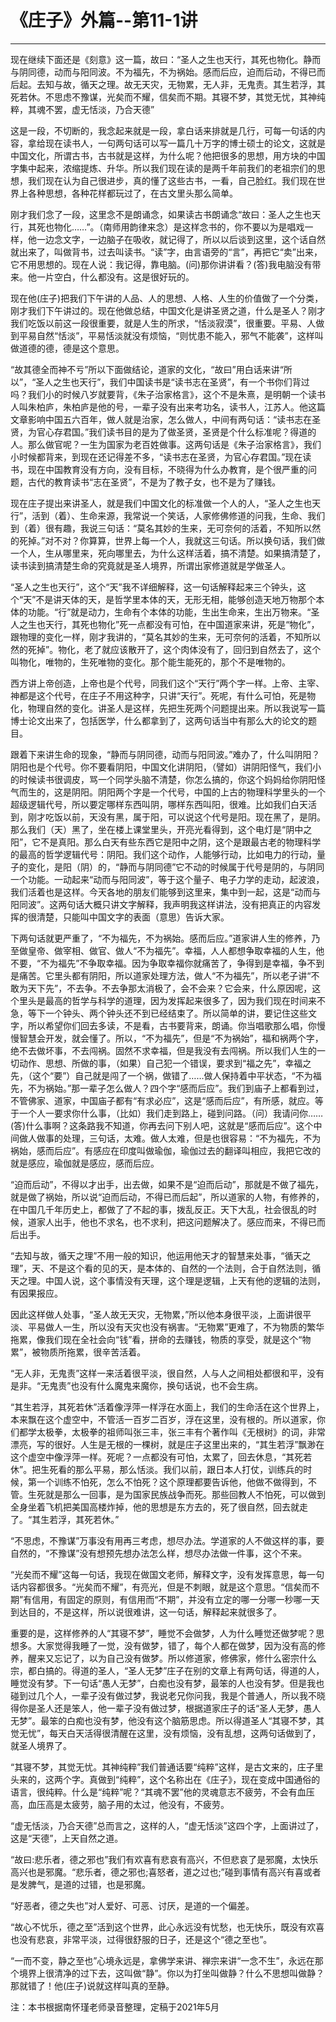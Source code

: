 # 《庄子》外篇--第11-1讲

------

现在继续下面还是《刻意》这一篇，故曰：“圣人之生也天行，其死也物化。静而与阴同德，动而与阳同波。不为福先，不为祸始。感而后应，迫而后动，不得已而后起。去知与故，循天之理。故无天灾，无物累，无人非，无鬼责。其生若浮，其死若休。不思虑不豫谋，光矣而不耀，信矣而不期。其寝不梦，其觉无忧，其神纯粹，其魂不罢，虚无恬淡，乃合天德”

这是一段，不切断的，我念起来就是一段，拿白话来排就是几行，可每一句话的内容，拿给现在读书人，一句两句话可以写一篇几十万字的博士硕士的论文，这就是中国文化，所谓古书，古书就是这样，为什么呢？他把很多的思想，用方块的中国字集中起来，浓缩提炼、升华。所以我们现在读的是两千年前我们的老祖宗们的思想，我们现在认为自己很进步，真的懂了这些古书，一看，自己脸红。我们现在世界上各种思想，各种花样都玩过了，在古文里头那么简单。

刚才我们念了一段，这里念不是朗诵念，如果读古书朗诵念“故曰：圣人之生也天行，其死也物化……”。（南师用韵律来念）是这样念书的，你不要以为是唱戏一样，他一边念文字，一边脑子在吸收，就记得了，所以以后谈到这里，这个话自然就出来了，叫做背书，过去叫读书。“读”字，由言语旁的“言”，再把它“卖”出来，它不用思想的。现在人说：我记得，靠电脑。(问)那你讲讲看？(答)我电脑没有带来。他一片空白，什么都没有。这是很好玩的。

现在他(庄子)把我们下午讲的人品、人的思想、人格、人生的价值做了一个分类，刚才我们下午讲过的。现在他做总结，中国文化是讲圣贤之道，什么是圣人？刚才我们吃饭以前这一段很重要，就是人生的所求，“恬淡寂漠”，很重要。平易、人做到平易自然“恬淡”，平易恬淡就没有烦恼，“则忧患不能入，邪气不能袭”，这样叫做道德的德，德是这个意思。

“故其德全而神不亏”所以下面做结论，道家的文化，“故曰”用白话来讲“所以”，“圣人之生也天行”，我们中国读书是“读书志在圣贤”，有一个书你们背过吗？我们小的时候八岁就要背，《朱子治家格言》，这个不是朱熹，是明朝一个读书人叫朱柏庐，朱柏庐是他的号，一辈子没有出来考功名，读书人，江苏人。他这篇文章影响中国五六百年，做人就是治家，怎么做人，中间有两句话：“读书志在圣贤，为官心存君国。”我们读书目的是为了做圣贤，圣贤是个什么标准呢？得道的人。那么做官呢？一生为国家为老百姓做事。这两句话是《朱子治家格言》，我们小时候都背来，到现在还记得差不多，“读书志在圣贤，为官心存君国。”现在读书，现在中国教育没有方向，没有目标，不晓得为什么办教育，是个很严重的问题，古代的教育读书“志在圣贤”，不是为了教子女，也不是为了赚钱。

现在庄子提出来讲圣人，就是我们中国文化的标准做一个人的人，“圣人之生也天行”，活到（着）、生命来源，我常说一个笑话，人家修佛修道的问我，生命、我们到（着）很有趣，我说三句话：“莫名其妙的生来，无可奈何的活着，不知所以然的死掉。”对不对？你算算，世界上每一个人，我就这三句话。所以换句话，我们做一个人，生从哪里来，死向哪里去，为什么这样活着，搞不清楚。如果搞清楚了，读书读到搞清楚生命的究竟就是圣人境界，所谓出家修道就是学做圣人。

“圣人之生也天行”，这个“天”我不详细解释，这一句话解释起来三个钟头，这个“天”不是讲天体的天，是哲学里本体的天，无形无相，能够创造天地万物那个本体的功能。“行”就是动力，生命有个本体的功能，生出生命来，生出万物来。“圣人之生也天行，其死也物化”死一点都没有可怕，在中国道家来讲，死是“物化”，跟物理的变化一样，刚才我讲的，“莫名其妙的生来，无可奈何的活着，不知所以然的死掉”。物化，老了就应该散开了，这个肉体没有了，回归到自然去了，这个叫物化，唯物的，生死唯物的变化。那个能生能死的，那个不是唯物的。

西方讲上帝创造，上帝也是个代号，同我们这个“天行”两个字一样。上帝、主宰、神都是这个代号，在庄子不用这种字，只讲“天行”。死呢，有什么可怕，死是物化，物理自然的变化。讲圣人是这样，先把生死两个问题提出来。所以我说写一篇博士论文出来了，包括医学，什么都拿到了，这两句话当中有那么大的论文的题目。

跟着下来讲生命的现象，“静而与阴同德，动而与阳同波。”难办了，什么叫阴阳？阴阳也是个代号。你不要看阴阳，中国文化讲阴阳，（譬如）讲阴阳怪气，我们小的时候读书很调皮，骂一个同学头脑不清楚，你怎么搞的，你这个妈妈给你阴阳怪气而生的，这是阴阳。阴阳两个字是一个代号，中国的上古的物理科学里头的一个超级逻辑代号，所以要定哪样东西叫阴，哪样东西叫阳，很难。比如我们白天活到，刚才吃饭以前，天没有黑，属于阳，可以说这个代号是阳。现在黑了，是阴。那么我们（天）黑了，坐在楼上课堂里头，开亮光看得到，这个电灯是“阴中之阳”，它不是真阳。那么白天有些东西它是阳中之阴，这个是跟最古老的物理科学的最高的哲学逻辑代号：阴阳。我们这个动作，人能够行动，比如电力的行动，量子的变化，是阳（阴）的，“静而与阴同德”它不动的时候属于代号是阴的，与阴同一个功能。一动起来“动而与阳同波”，等于这个量子、电子力学的走动，起波浪，我们活着也是这样。今天各地的朋友们能够到这里来，集中到一起，这是“动而与阳同波”。这两句话大概只讲文字解释，我声明我这样讲法，没有把真正的内容发挥的很清楚，只能叫中国文字的表面（意思）告诉大家。

下两句话就更严重了，“不为福先，不为祸始。感而后应。”道家讲人生的修养，乃至做皇帝、做宰相、做官、做人“不为福先”。幸福，人人都想争取幸福的人生，他不要，“不为福先”不争取幸福。因为争取幸福你就痛苦了，争得到是幸福，争不到是痛苦。它里头都有阴阳，所以道家处理方法，做人“不为福先”，所以老子讲“不敢为天下先”，不去争。不去争那太消极了，会不会来？它会来，什么原因呢，这个里头是最高的哲学与科学的道理，因为发挥起来很多了，因为我们现在时间来不急，等下一个钟头、两个钟头还不到已经结束了。所以简单的讲，要记住这些文字，所以希望你们回去多读，不是看，古书要背来，朗诵。你当唱歌那么唱，你慢慢智慧会开发，就会懂了。所以，“不为福先”，但是“不为祸始”，福和祸两个字，绝不去做坏事，不去闯祸。固然不求幸福，但是我没有去闯祸。所以我们人生的一切动作、思想、所做的事，（如果）自己犯一个错误，要求到“福之先”，幸福之先，（这个“要”）自己就是闯了一个祸，做错了……做人保持着中平状态，“不为福先，不为祸始。”那一辈子怎么做人？四个字“感而后应”。我们到庙子上都看到过，不管佛家、道家，中国庙子都有“有求必应”，这是“感而后应”，有所感，就应。等于一个人一要求你什么事，（比如）我们走到路上，碰到问路。（问）我请问你……(答)什么事啊？这条路我不知道，你再去问下别人吧，这就是“感而后应”。这个中间做人做事的处理，三句话，太难。做人太难，但是也很容易：“不为福先，不为祸始，感而后应”。有感应在印度叫做瑜伽，瑜伽过去的翻译叫相应，我把它改的就是感应，瑜伽就是感应，感而后应。

“迫而后动”，不得以才出手，出去做，如果不是“迫而后动”，那就是不做了福先，就是做了祸始，所以说“迫而后动，不得已而后起”，所以道家的人物，有修养的，在中国几千年历史上，都做了了不起的事，拨乱反正。天下大乱，社会很乱的时候，道家人出手，他也不求名，也不求利，把这问题解决了。感应而来，不得已而后出手。

“去知与故，循天之理”不用一般的知识，他运用他天才的智慧来处事，“循天之理”，天、不是这个看的见的天，是本体的、自然的一个法则，合于自然法则，循天之理。中国人说，这个事情没有天理，这个理是逻辑，上天有他的逻辑的法则，有因果报应。

因此这样做人处事，“圣人故无天灾，无物累，”所以他本身很平淡，上面讲很平淡、平易做人一生，所以没有天灾也没有祸害。“无物累”更难了，不为物质的繁华拖累，像我们现在全社会向“钱”看，拼命的去赚钱，物质的享受，就是这个“物累”，被物质所拖累，很辛苦活着。

“无人非，无鬼责”这样一来活着很平淡，很自然，人与人之间相处都很和平，没有是非。“无鬼责”也没有什么魔鬼来魔你，换句话说，也不会生病。

“其生若浮，其死若休”活着像浮萍一样浮在水面上，我们的生命活在这个世界上，本来飘在这个虚空中，不管活一百岁二百岁，浮在这里，没有根的。所以道家，你们都学太极拳，太极拳的祖师叫张三丰，张三丰有个著作叫《无根树》的词，非常漂亮，写的很好。人生是无根的一棵树，就是庄子这里出来的，“其生若浮”飘渺在这个虚空中像浮萍一样。死呢？一点都没有可怕，太累了，回去休息，“其死若休”。把生死看的那么平易，那么恬淡。我们以前，跟日本人打仗，训练兵的时候，第一个训练不怕死，怎么不怕死？这个原理都要告诉他，他做不做得到，不管。生死就是那么一回事，是为国家民族战争而死。那些回教人不怕死，可以做到全身坐着飞机把美国高楼炸掉，他的思想是东方去的，死了很自然，回去就走了。“其生若浮，其死若休。”

“不思虑，不豫谋”万事没有用再三考虑，想尽办法。学道家的人不做这样的事，要自然的，“不豫谋”没有想预先想办法怎么样，想尽办法做一件事，这个不来。

“光矣而不耀”这每一句话，我现在做国文老师，解释文字，没有发挥意思，每一句话内容都很多。“光矣而不耀”，有亮光，但是不刺眼，就是这个意思。“信矣而不期”有信用，有固定的原则，有信用而“不期”，并没有立定的哪一分哪一秒哪一天到达目的，不是这样，所以说很难讲，这一句话，解释起来就很多了。

重要的是，这样修养的人“其寝不梦”，睡觉不会做梦，人为什么睡觉还做梦呢？思想多。大家觉得我睡了一觉，没有做梦，错了，每个人都在做梦，因为没有高的修养，醒来又忘记了，以为自己没有做梦。所以修道家，修佛家，修什么密宗什么宗，都白搞的。得道的圣人，“圣人无梦”庄子在别的文章上有两句话，得道的人，睡觉没有梦。下一句话“愚人无梦”，白痴也没有梦，最笨的人也没有梦。但是我也碰到过几个人，一辈子没有做过梦，我说老兄你问我，我是个普通人，所以我不晓得你是圣人还是笨人，他一辈子没有做过梦，根据道家庄子的话“圣人无梦，愚人无梦”。最笨的白痴也没有梦，他没有这个脑筋思虑。所以得道圣人“其寝不梦，其觉无忧”，每天白天活得很清醒在这里，没有烦恼，没有乱想，这两句话做到了，就圣人境界了。

“其寝不梦，其觉无忧。其神纯粹”我们普通话要“纯粹”这样，是古文来的，庄子里头来的，这两个字。真做到“纯粹”，这个名称出在《庄子》，现在变成中国通俗的语言，很纯粹。什么是“纯粹”呢？“其魂不罢”他的灵魂意志不疲劳，不会有血压高，血压高是太疲劳，脑子用的太过，他没有，不疲劳。

“虚无恬淡，乃合天德”总而言之，这样的人，“虚无恬淡”这四个字，上面讲过了，这是“天德”，上天自然之道。

“故曰:悲乐者，德之邪也”我们有欢喜有悲哀有高兴，不但悲哀了是邪魔，太快乐高兴也是邪魔。“悲乐者，德之邪也;喜怒者，道之过也;”碰到事情有高兴有喜或者是发脾气，是道的过错，也是邪魔。

“好恶者，德之失也”对人爱好、可恶、讨厌，是道的一个偏差。

“故心不忧乐，德之至”活到这个世界，此心永远没有忧愁，也无快乐，既没有欢喜也没有悲哀，非常平淡，过得很舒服的日子，还是这个“德之至也”。

“一而不变，静之至也”心境永远是，拿佛学来讲、禅宗来讲“一念不生”，永远在那个境界上很清净的过下去，这叫做“静”。你以为打坐叫做静？什么不思想叫做静？那就错了！他(庄子)说就这样叫真的至静。

注：本书根据南怀瑾老师录音整理，定稿于2021年5月
